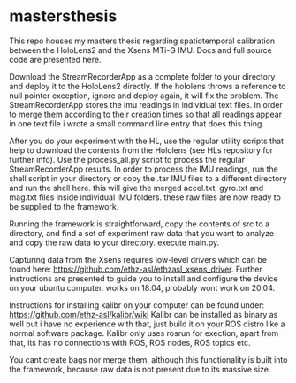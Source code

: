 # mastersthesis
This repo houses my masters thesis regarding spatiotemporal calibration between the HoloLens2 and the Xsens MTi-G IMU. Docs and full source code are presented here.


Download the StreamRecorderApp as a complete folder to your directory and deploy it to the HoloLens2 directly. If the hololens throws a reference to null pointer exception, ignore and deploy again, it will fix the problem. The StreamRecorderApp stores the imu readings in individual text files. In order to merge them according to their creation times so that all readings appear in one text file i wrote a small command line entry that does this thing. 

After you do your experiment with the HL, use the regular utility scripts that help to download the contents from the Hololens (see HLs repository for further info). Use the process_all.py script to process the regular StreamRecorderApp results. In order to process the IMU readings, run the shell script in your directory or copy the .tar IMU files to a different directory and run the shell here. this will give the merged accel.txt, gyro.txt and mag.txt files inside individual IMU folders. these raw files are now ready to be supplied to the framework.


Running the framework is straightforward, copy the contents of src to a directory, and find a set of experiment raw data that you want to analyze and copy the raw data to your directory. execute main.py.

Capturing data from the Xsens requires low-level drivers which can be found here: https://github.com/ethz-asl/ethzasl_xsens_driver. Further instructions are presented to guide you to install and configure the device on your ubuntu computer. works on 18.04, probably wont work on 20.04.


Instructions for installing kalibr on your computer can be found under: https://github.com/ethz-asl/kalibr/wiki Kalibr can be installed as binary as well but i have no experience with that, just build it on your ROS distro like a normal software package. Kalibr only uses rosrun for exection, apart from that, its has no connections with ROS, ROS nodes, ROS topics etc.

You cant create bags nor merge them, although this functionality is built into the framework, because raw data is not present due to its massive size. 
